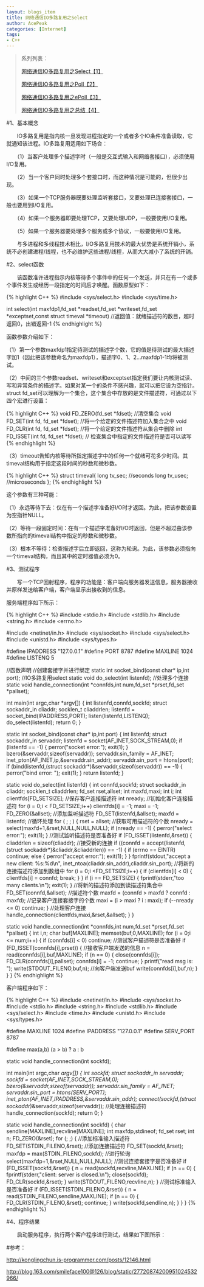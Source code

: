 ```yaml
---
layout: blogs_item
title: 网络通信IO多路复用之Select
author: AcePeak
categories: [Internet]
tags: 
- C++
---
```


> 系列列表：
> 
> [网络通信IO多路复用之Select【1】]({{site.url}}/blogs/2012/05/18/net-select/)
> 
> [网络通信IO多路复用之Poll【2】]({{site.url}}/blogs/2012/05/19/net-poll/)
> 
> [网络通信IO多路复用之ePoll【3】]({{site.url}}/blogs/2012/05/20/net-epoll/)
> 
> [网络通信IO多路复用之总结【4】]({{site.url}}/blogs/2012/05/21/net-select-poll-epoll/)


#1、基本概念

　　IO多路复用是指内核一旦发现进程指定的一个或者多个IO条件准备读取，它就通知该进程。IO多路复用适用如下场合：

　　（1）当客户处理多个描述字时（一般是交互式输入和网络套接口），必须使用I/O复用。

　　（2）当一个客户同时处理多个套接口时，而这种情况是可能的，但很少出现。

　　（3）如果一个TCP服务器既要处理监听套接口，又要处理已连接套接口，一般也要用到I/O复用。

　　（4）如果一个服务器即要处理TCP，又要处理UDP，一般要使用I/O复用。

　　（5）如果一个服务器要处理多个服务或多个协议，一般要使用I/O复用。

　　与多进程和多线程技术相比，I/O多路复用技术的最大优势是系统开销小，系统不必创建进程/线程，也不必维护这些进程/线程，从而大大减小了系统的开销。

#2、select函数

　　该函数准许进程指示内核等待多个事件中的任何一个发送，并只在有一个或多个事件发生或经历一段指定的时间后才唤醒。函数原型如下：

{% highlight C++ %}
#include <sys/select.h>
#include <sys/time.h>

int select(int maxfdp1,fd_set *readset,fd_set *writeset,fd_set *exceptset,const struct timeval *timeout)
//返回值：就绪描述符的数目，超时返回0，出错返回-1
{% endhighlight %}


函数参数介绍如下：

（1）第一个参数maxfdp1指定待测试的描述字个数，它的值是待测试的最大描述字加1（因此把该参数命名为maxfdp1），描述字0、1、2...maxfdp1-1均将被测试。

（2）中间的三个参数readset、writeset和exceptset指定我们要让内核测试读、写和异常条件的描述字。如果对某一个的条件不感兴趣，就可以把它设为空指针。struct fd_set可以理解为一个集合，这个集合中存放的是文件描述符，可通过以下四个宏进行设置：

{% highlight C++ %}
void FD_ZERO(fd_set *fdset);           //清空集合
void FD_SET(int fd, fd_set *fdset);   //将一个给定的文件描述符加入集合之中
void FD_CLR(int fd, fd_set *fdset);   //将一个给定的文件描述符从集合中删除
int FD_ISSET(int fd, fd_set *fdset);   // 检查集合中指定的文件描述符是否可以读写 
{% endhighlight %}

（3）timeout告知内核等待所指定描述字中的任何一个就绪可花多少时间。其timeval结构用于指定这段时间的秒数和微秒数。

{% highlight C++ %}
struct timeval{
	long tv_sec;   //seconds
	long tv_usec;  //microseconds
};
{% endhighlight %}

这个参数有三种可能：

（1）永远等待下去：仅在有一个描述字准备好I/O时才返回。为此，把该参数设置为空指针NULL。

（2）等待一段固定时间：在有一个描述字准备好I/O时返回，但是不超过由该参数所指向的timeval结构中指定的秒数和微秒数。

（3）根本不等待：检查描述字后立即返回，这称为轮询。为此，该参数必须指向一个timeval结构，而且其中的定时器值必须为0。

#3、测试程序

　　写一个TCP回射程序，程序的功能是：客户端向服务器发送信息，服务器接收并原样发送给客户端，客户端显示出接收到的信息。

服务端程序如下所示：

{% highlight C++ %}
#include <stdio.h>
#include <stdlib.h>
#include <string.h>
#include <errno.h>

#include <netinet/in.h>
#include <sys/socket.h>
#include <sys/select.h>
#include <unistd.h>
#include <sys/types.h>

#define IPADDRESS   "127.0.0.1"
#define PORT        8787
#define MAXLINE     1024
#define LISTENQ     5

//函数声明
//创建套接字并进行绑定
static int socket_bind(const char* ip,int port);
//IO多路复用select
static void do_select(int listenfd);
//处理多个连接
static void handle_connection(int *connfds,int num,fd_set *prset,fd_set *pallset);

int main(int argc,char *argv[])
{
    int  listenfd,connfd,sockfd;
    struct sockaddr_in cliaddr;
    socklen_t cliaddrlen;
    listenfd = socket_bind(IPADDRESS,PORT);
    listen(listenfd,LISTENQ);
    do_select(listenfd);
    return 0;
}

static int socket_bind(const char* ip,int port)
{
    int  listenfd;
    struct sockaddr_in servaddr;
    listenfd = socket(AF_INET,SOCK_STREAM,0);
    if (listenfd == -1)
    {
        perror("socket error:");
        exit(1);
    }
    bzero(&servaddr,sizeof(servaddr));
    servaddr.sin_family = AF_INET;
    inet_pton(AF_INET,ip,&servaddr.sin_addr);
    servaddr.sin_port = htons(port);
    if (bind(listenfd,(struct sockaddr*)&servaddr,sizeof(servaddr)) == -1)
    {
        perror("bind error: ");
        exit(1);
    }
    return listenfd;
}

static void do_select(int listenfd)
{
    int  connfd,sockfd;
    struct sockaddr_in cliaddr;
    socklen_t cliaddrlen;
    fd_set  rset,allset;
    int maxfd,maxi;
    int i;
    int clientfds[FD_SETSIZE];  //保存客户连接描述符
    int nready;
    //初始化客户连接描述符
    for (i = 0;i < FD_SETSIZE;i++)
        clientfds[i] = -1;
    maxi = -1;
    FD_ZERO(&allset);
    //添加监听描述符
    FD_SET(listenfd,&allset);
    maxfd = listenfd;
    //循环处理
    for ( ; ; )
    {
        rset = allset;
        //获取可用描述符的个数
        nready = select(maxfd+1,&rset,NULL,NULL,NULL);
        if (nready == -1)
        {
            perror("select error:");
            exit(1);
        }
        //测试监听描述符是否准备好
        if (FD_ISSET(listenfd,&rset))
        {
            cliaddrlen = sizeof(cliaddr);
            //接受新的连接
            if ((connfd = accept(listenfd,(struct sockaddr*)&cliaddr,&cliaddrlen)) == -1)
            {
                if (errno == EINTR)
                    continue;
                else
                {
                   perror("accept error:");
                   exit(1);
                }
            }
            fprintf(stdout,"accept a new client: %s:%d\n", inet_ntoa(cliaddr.sin_addr),cliaddr.sin_port);
            //将新的连接描述符添加到数组中
            for (i = 0;i <FD_SETSIZE;i++)
            {
                if (clientfds[i] < 0)
                {
                    clientfds[i] = connfd;
                    break;
                }
            }
            if (i == FD_SETSIZE)
            {
                fprintf(stderr,"too many clients.\n");
                exit(1);
            }
            //将新的描述符添加到读描述符集合中
            FD_SET(connfd,&allset);
            //描述符个数
            maxfd = (connfd > maxfd ? connfd : maxfd);
            //记录客户连接套接字的个数
            maxi = (i > maxi ? i : maxi);
            if (--nready <= 0)
                continue;
        }
        //处理客户连接
        handle_connection(clientfds,maxi,&rset,&allset);
    }
}

static void handle_connection(int *connfds,int num,fd_set *prset,fd_set *pallset)
{
    int i,n;
    char buf[MAXLINE];
    memset(buf,0,MAXLINE);
    for (i = 0;i <= num;i++)
    {
        if (connfds[i] < 0)
            continue;
        //测试客户描述符是否准备好
        if (FD_ISSET(connfds[i],prset))
        {
            //接收客户端发送的信息
            n = read(connfds[i],buf,MAXLINE);
            if (n == 0)
            {
                close(connfds[i]);
                FD_CLR(connfds[i],pallset);
                connfds[i] = -1;
                continue;
            }
            printf("read msg is: ");
            write(STDOUT_FILENO,buf,n);
            //向客户端发送buf
            write(connfds[i],buf,n);
        }
    }
}
{% endhighlight %}


客户端程序如下：

{% highlight C++ %}
#include <netinet/in.h>
#include <sys/socket.h>
#include <stdio.h>
#include <string.h>
#include <stdlib.h>
#include <sys/select.h>
#include <time.h>
#include <unistd.h>
#include <sys/types.h>

#define MAXLINE     1024
#define IPADDRESS   "127.0.0.1"
#define SERV_PORT   8787

#define max(a,b) (a > b) ? a : b

static void handle_connection(int sockfd);

int main(int argc,char *argv[])
{
    int                 sockfd;
    struct sockaddr_in  servaddr;
    sockfd = socket(AF_INET,SOCK_STREAM,0);
    bzero(&servaddr,sizeof(servaddr));
    servaddr.sin_family = AF_INET;
    servaddr.sin_port = htons(SERV_PORT);
    inet_pton(AF_INET,IPADDRESS,&servaddr.sin_addr);
    connect(sockfd,(struct sockaddr*)&servaddr,sizeof(servaddr));
    //处理连接描述符
    handle_connection(sockfd);
    return 0;
}

static void handle_connection(int sockfd)
{
    char    sendline[MAXLINE],recvline[MAXLINE];
    int     maxfdp,stdineof;
    fd_set  rset;
    int n;
    FD_ZERO(&rset);
    for (; ;)
    {
        //添加标准输入描述符
        FD_SET(STDIN_FILENO,&rset);
        //添加连接描述符
        FD_SET(sockfd,&rset);
        maxfdp = max(STDIN_FILENO,sockfd);
        //进行轮询
        select(maxfdp+1,&rset,NULL,NULL,NULL);
        //测试连接套接字是否准备好
        if (FD_ISSET(sockfd,&rset))
        {
            n = read(sockfd,recvline,MAXLINE);
            if (n == 0)
            {
                    fprintf(stderr,"client: server is closed.\n");
                    close(sockfd);
                    FD_CLR(sockfd,&rset);
            }
            write(STDOUT_FILENO,recvline,n);
        }
        //测试标准输入是否准备好
        if (FD_ISSET(STDIN_FILENO,&rset))
        {
            n = read(STDIN_FILENO,sendline,MAXLINE);
            if (n  == 0)
            {
                FD_CLR(STDIN_FILENO,&rset);
                continue;
            }
            write(sockfd,sendline,n);
        }
    }
}
{% endhighlight %}


#4、程序结果

　　启动服务程序，执行两个客户程序进行测试，结果如下图所示：







#参考：

http://konglingchun.is-programmer.com/posts/12146.html

http://blog.163.com/smileface100@126/blog/static/27720874200951024532966/